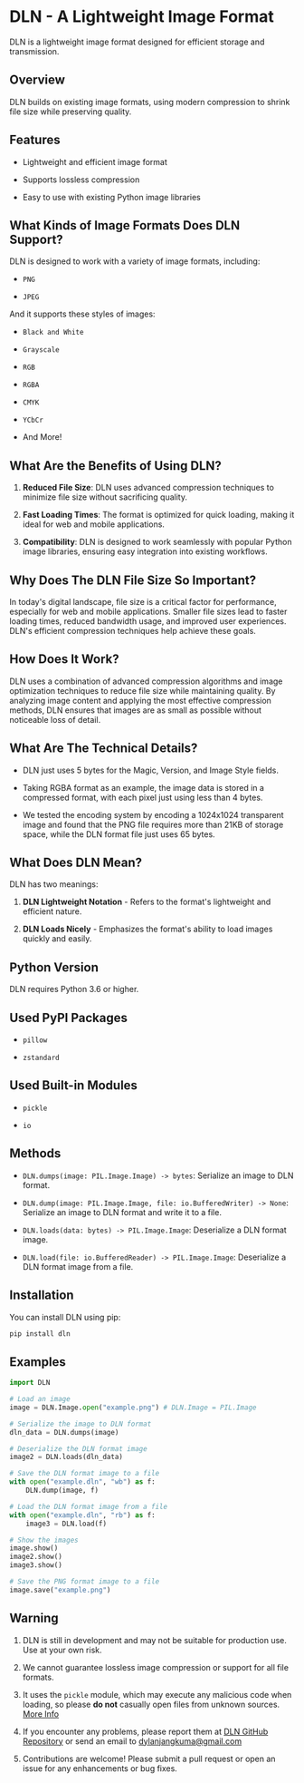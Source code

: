 # DLN - A Lightweight Image Format
DLN is a lightweight image format designed for efficient storage and transmission.

## Overview

DLN builds on existing image formats, using modern compression to shrink file size while preserving quality.

## Features

- Lightweight and efficient image format

- Supports lossless compression

- Easy to use with existing Python image libraries

## What Kinds of Image Formats Does DLN Support?

DLN is designed to work with a variety of image formats, including:

- `PNG`

- `JPEG`

And it supports these styles of images:

- `Black and White`

- `Grayscale`

- `RGB`

- `RGBA`

- `CMYK`

- `YCbCr`

- And More!

## What Are the Benefits of Using DLN?

1. **Reduced File Size**: DLN uses advanced compression techniques to minimize file size without sacrificing quality.

2. **Fast Loading Times**: The format is optimized for quick loading, making it ideal for web and mobile applications.

3. **Compatibility**: DLN is designed to work seamlessly with popular Python image libraries, ensuring easy integration into existing workflows.

## Why Does The DLN File Size So Important?

In today's digital landscape, file size is a critical factor for performance, especially for web and mobile applications. Smaller file sizes lead to faster loading times, reduced bandwidth usage, and improved user experiences. DLN's efficient compression techniques help achieve these goals.

## How Does It Work?

DLN uses a combination of advanced compression algorithms and image optimization techniques to reduce file size while maintaining quality. By analyzing image content and applying the most effective compression methods, DLN ensures that images are as small as possible without noticeable loss of detail.

## What Are The Technical Details?

- DLN just uses 5 bytes for the Magic, Version, and Image Style fields.

- Taking RGBA format as an example, the image data is stored in a compressed format, with each pixel just using less than 4 bytes.

- We tested the encoding system by encoding a 1024x1024 transparent image and found that the PNG file requires more than 21KB of storage space, while the DLN format file just uses 65 bytes.

## What Does DLN Mean?

DLN has two meanings:

1. **DLN Lightweight Notation** - Refers to the format's lightweight and efficient nature.

2. **DLN Loads Nicely** - Emphasizes the format's ability to load images quickly and easily.

## Python Version

DLN requires Python 3.6 or higher.

## Used PyPI Packages

- `pillow`

- `zstandard`

## Used Built-in Modules

- `pickle`

- `io`

## Methods

- `DLN.dumps(image: PIL.Image.Image) -> bytes`: Serialize an image to DLN format.

- `DLN.dump(image: PIL.Image.Image, file: io.BufferedWriter) -> None`: Serialize an image to DLN format and write it to a file.

- `DLN.loads(data: bytes) -> PIL.Image.Image`: Deserialize a DLN format image.

- `DLN.load(file: io.BufferedReader) -> PIL.Image.Image`: Deserialize a DLN format image from a file.

## Installation

You can install DLN using pip:

``` bash
pip install dln
```

## Examples

``` python
import DLN

# Load an image
image = DLN.Image.open("example.png") # DLN.Image = PIL.Image

# Serialize the image to DLN format
dln_data = DLN.dumps(image)

# Deserialize the DLN format image
image2 = DLN.loads(dln_data)

# Save the DLN format image to a file
with open("example.dln", "wb") as f:
    DLN.dump(image, f)

# Load the DLN format image from a file
with open("example.dln", "rb") as f:
    image3 = DLN.load(f)

# Show the images
image.show()
image2.show()
image3.show()

# Save the PNG format image to a file
image.save("example.png")
```

## Warning

1. DLN is still in development and may not be suitable for production use. Use at your own risk.

2. We cannot guarantee lossless image compression or support for all file formats.

3. It uses the `pickle` module, which may execute any malicious code when loading, so please **do not** casually open files from unknown sources. [More Info](https://docs.python.org/3/library/pickle.html#security-concerns)

4. If you encounter any problems, please report them at [DLN GitHub Repository](https://github.com/shp0717/DLN) or send an email to dylanjangkuma@gmail.com

5. Contributions are welcome! Please submit a pull request or open an issue for any enhancements or bug fixes.
